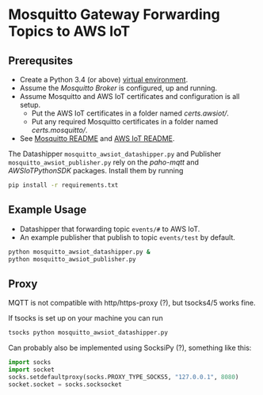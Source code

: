 
# Mosquitto Gateway Forwarding Topics to AWS IoT


## Prerequsites

- Create a Python 3.4 (or above) [virtual environment](https://docs.python.org/3/library/venv.html).
- Assume the *Mosquitto Broker* is configured, up and running. 
- Assume Mosquitto and AWS IoT certificates and configuration is all setup.
  - Put the AWS IoT certificates in a folder named *certs.awsiot/*.
  - Put any required Mosquitto certificates in a folder named *certs.mosquitto/*.
- See [Mosquitto README](README.mosquitto.md) and [AWS IoT README](README.awsiot.md).

The Datashipper `mosquitto_awsiot_datashipper.py` and Publisher `mosquitto_awsiot_publisher.py` rely
on the *paho-mqtt* and *AWSIoTPythonSDK* packages. Install them by running
```bash
pip install -r requirements.txt
```

## Example Usage

- Datashipper that forwarding topic `events/#` to AWS IoT.
- An example publisher that publish to topic `events/test` by default.

```bash
python mosquitto_awsiot_datashipper.py &
python mosquitto_awsiot_publisher.py 
```

## Proxy
MQTT is not compatible with http/https-proxy (?), but tsocks4/5 works fine.

If tsocks is set up on your machine you can run
```bash
tsocks python mosquitto_awsiot_datashipper.py
```

Can probably also be implemented using SocksiPy (?), something like this:
```python
import socks
import socket
socks.setdefaultproxy(socks.PROXY_TYPE_SOCKS5, "127.0.0.1", 8080)
socket.socket = socks.socksocket
```
